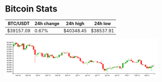 # Bitcoin Stats

BTC/USDT|24h change|24h high|24h low|
|---|---|---|---|
|$39157.09|0.67%|$40348.45|$38537.91|

<img src="./chart.svg">
